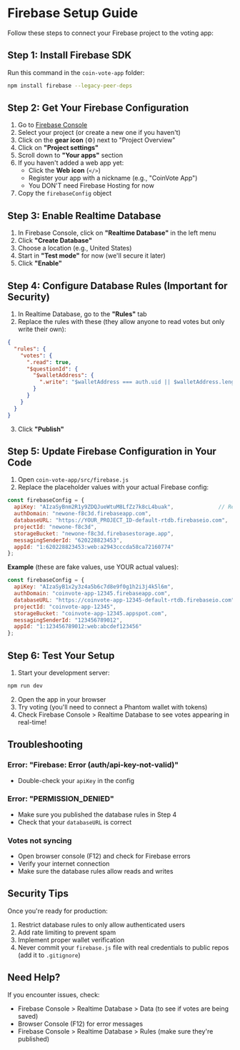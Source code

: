 # Firebase Setup Guide

Follow these steps to connect your Firebase project to the voting app:

## Step 1: Install Firebase SDK

Run this command in the `coin-vote-app` folder:

```bash
npm install firebase --legacy-peer-deps
```

## Step 2: Get Your Firebase Configuration

1. Go to [Firebase Console](https://console.firebase.google.com/)
2. Select your project (or create a new one if you haven't)
3. Click on the **gear icon** (⚙️) next to "Project Overview"
4. Click on **"Project settings"**
5. Scroll down to **"Your apps"** section
6. If you haven't added a web app yet:
   - Click the **Web icon** (`</>`)
   - Register your app with a nickname (e.g., "CoinVote App")
   - You DON'T need Firebase Hosting for now
7. Copy the `firebaseConfig` object

## Step 3: Enable Realtime Database

1. In Firebase Console, click on **"Realtime Database"** in the left menu
2. Click **"Create Database"**
3. Choose a location (e.g., United States)
4. Start in **"Test mode"** for now (we'll secure it later)
5. Click **"Enable"**

## Step 4: Configure Database Rules (Important for Security)

1. In Realtime Database, go to the **"Rules"** tab
2. Replace the rules with these (they allow anyone to read votes but only write their own):

```json
{
  "rules": {
    "votes": {
      ".read": true,
      "$questionId": {
        "$walletAddress": {
          ".write": "$walletAddress === auth.uid || $walletAddress.length > 0"
        }
      }
    }
  }
}
```

3. Click **"Publish"**

## Step 5: Update Firebase Configuration in Your Code

1. Open `coin-vote-app/src/firebase.js`
2. Replace the placeholder values with your actual Firebase config:

```javascript
const firebaseConfig = {
  apiKey: "AIzaSyBnm2R1y9ZDQJueWtuM8LfZz7k8cL4buak",              // Replace with your actual apiKey
  authDomain: "newone-f8c3d.firebaseapp.com",
  databaseURL: "https://YOUR_PROJECT_ID-default-rtdb.firebaseio.com",
  projectId: "newone-f8c3d",
  storageBucket: "newone-f8c3d.firebasestorage.app",
  messagingSenderId: "620228823453",
  appId: "1:620228823453:web:a2943cccda58ca72160774"
};
```

**Example** (these are fake values, use YOUR actual values):
```javascript
const firebaseConfig = {
  apiKey: "AIzaSyB1x2y3z4a5b6c7d8e9f0g1h2i3j4k5l6m",
  authDomain: "coinvote-app-12345.firebaseapp.com",
  databaseURL: "https://coinvote-app-12345-default-rtdb.firebaseio.com",
  projectId: "coinvote-app-12345",
  storageBucket: "coinvote-app-12345.appspot.com",
  messagingSenderId: "123456789012",
  appId: "1:123456789012:web:abcdef123456"
};
```

## Step 6: Test Your Setup

1. Start your development server:
```bash
npm run dev
```

2. Open the app in your browser
3. Try voting (you'll need to connect a Phantom wallet with tokens)
4. Check Firebase Console > Realtime Database to see votes appearing in real-time!

## Troubleshooting

### Error: "Firebase: Error (auth/api-key-not-valid)"
- Double-check your `apiKey` in the config

### Error: "PERMISSION_DENIED"
- Make sure you published the database rules in Step 4
- Check that your `databaseURL` is correct

### Votes not syncing
- Open browser console (F12) and check for Firebase errors
- Verify your internet connection
- Make sure the database rules allow reads and writes

## Security Tips

Once you're ready for production:
1. Restrict database rules to only allow authenticated users
2. Add rate limiting to prevent spam
3. Implement proper wallet verification
4. Never commit your `firebase.js` file with real credentials to public repos (add it to `.gitignore`)

## Need Help?

If you encounter issues, check:
- Firebase Console > Realtime Database > Data (to see if votes are being saved)
- Browser Console (F12) for error messages
- Firebase Console > Realtime Database > Rules (make sure they're published)

